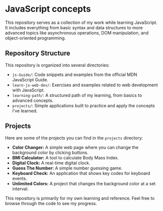 # JavaScript concepts 

This repository serves as a collection of my work while learning JavaScript. It includes everything from basic syntax and data structures to more advanced topics like asynchronous operations, DOM manipulation, and object-oriented programming.

## Repository Structure

This repository is organized into several directories:

*   `js-Guide/`: Code snippets and examples from the official MDN JavaScript Guide.
*   `learn-js-web-dev/`: Exercises and examples related to web development with JavaScript.
*   `learning-path/`: A structured path of my learning, from basics to advanced concepts.
*   `projects/`: Simple applications built to practice and apply the concepts I've learned.

## Projects

Here are some of the projects you can find in the `projects` directory:

*   **Color Changer:** A simple web page where you can change the background color by clicking buttons.
*   **BMI Calculator:** A tool to calculate Body Mass Index.
*   **Digital Clock:** A real-time digital clock.
*   **Guess The Number:** A simple number guessing game.
*   **Keyboard Check:** An application that shows key codes for keyboard events.
*   **Unlimited Colors:** A project that changes the background color at a set interval.

This repository is primarily for my own learning and reference. Feel free to browse through the code to see my progress.
